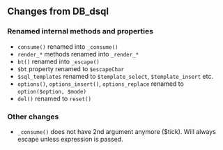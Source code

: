 ## Changes from DB_dsql

### Renamed internal methods and properties
 - `consume()` renamed into `_consume()`
 - `render_*` methods renamed into `_render_*`
 - `bt()` renamed into `_escape()`
 - `$bt` property renamed to `$escapeChar`
 - `$sql_templates` renamed to `$template_select`, `$template_insert` etc.
 - `options()`, `options_insert()`, `options_replace` renamed to `option($option, $mode)`
 - `del()` renamed to `reset()`


### Other changes
 - `_consume()` does not have 2nd argument anymore ($tick). Will always escape unless expression is passed.
